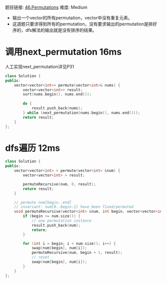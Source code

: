 题目链接: [46.Permutations][1]
难度: Medium

- 输出一个vector的所有permutation，vector中没有重复元素。
- 这道题只要求得到所有的permutation，没有要求输出的permutation是排好序的，dfs解法的输出就是没有排序的结果。

# 调用next_permutation 16ms

人工实现next_permutation详见P31

```cpp
class Solution {
public:
    vector<vector<int>> permute(vector<int>& nums) {
        vector<vector<int>> result;
        sort(nums.begin(), nums.end());
        
        do {
            result.push_back(nums);
        } while (next_permutation(nums.begin(), nums.end()));
        return result;
    }
};
```

# dfs遍历 12ms

```cpp
class Solution {
public:
    vector<vector<int> > permute(vector<int> &num) {
        vector<vector<int> > result;

        permuteRecursive(num, 0, result);
        return result;
    }

    // permute num[begin..end]
    // invariant: num[0..begin-1] have been fixed/permuted
    void permuteRecursive(vector<int> &num, int begin, vector<vector<int> > &result)    {
        if (begin >= num.size()) {
            // one permutation instance
            result.push_back(num);
            return;
        }

        for (int i = begin; i < num.size(); i++) {
            swap(num[begin], num[i]);
            permuteRecursive(num, begin + 1, result);
            // reset
            swap(num[begin], num[i]);
        }
    }
};
```

[1]: https://leetcode.com/problems/permutations/